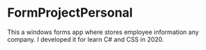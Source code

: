 # FormProjectPersonal
 This a windows forms app where stores employee information any company.
 I developed it for learn C# and CSS in 2020.
